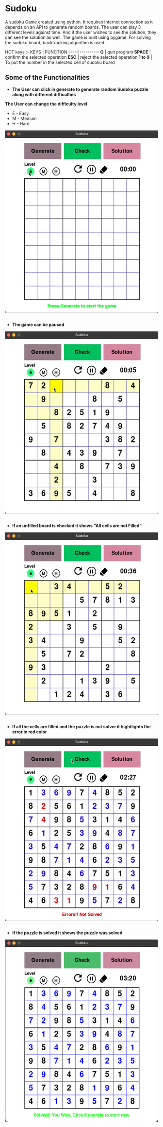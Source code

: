 # Sudoku

A sudoku Game created using python.
It requires internet connection as it depends on an API to generate random boards. 
The user can play 3 different levels against time. And if the user wishes to see the solution, they can see the solution as well.
The game is built using pygame.
For solving the sudoku board, backtracking algorithm is used.

HOT keys :-
KEYS | FUNCTION
-----|----------
**Q** | quit program
**SPACE** | confirm the selected operation
**ESC** | reject the selected operation
**1 to 9** | To put the number in the selected cell of sudoku board


## Some of the Functionalities

* __The User can click in generate to generate random Sudoku puzzle along with different difficulties__

__The User can change the difficulty level__
* E - Easy
* M - Medium
* H - Hard


<img src="gifs/generate.gif" align="center" width="550" height="600" />

<br />
<br />

* __The game can be paused__

<img src="gifs/pause.gif" align="center" width="550" height="600" />

<br />
<br />

* __If an unfilled board is checked it shows "All cells are not Filled"__

<img src="gifs/check.gif" align="center" width="550" height="600" />

<br />
<br />

* __If all the cells are filled and the puzzle is not solver it hightlights the error in red color__

<img src="gifs/error.gif" align="center" width="550" height="600" />

<br />
<br />

* __If the puzzle is solved it shows the puzzle was solved__
<p align="center">
<img src="gifs/final.png" width="550" height="600">
</p>
